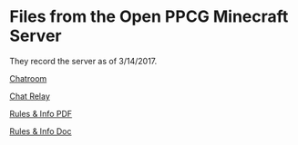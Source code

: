# Files from the Open PPCG Minecraft Server

They record the server as of 3/14/2017.

[Chatroom](https://chat.stackexchange.com/rooms/52643/open-ppcg-minecraft-server)

[Chat Relay](https://chat.stackexchange.com/rooms/53100/chat-relay-for-open-ppcg-minecraft-server)

[Rules & Info PDF](https://drive.google.com/file/d/0BxA8MvFco8R7OW9ILTNUR3E5dDg/view)

[Rules & Info Doc](https://docs.google.com/document/d/1Pq10QwuXFhmKkoAakSUgqQA5dYJPK1YAJZnmEnUjP6c/edit?usp=sharingw)
